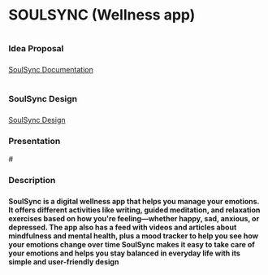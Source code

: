 # SOULSYNC (Wellness app)
# <h3> Idea Proposal <h3/>
[SoulSync Documentation](https://docs.google.com/document/d/1AehQZQm7d2KNT1E8Yo1ksM4TPzkNFkopJygaZW_1S2A/edit?tab=t.0)
# <h3> SoulSync Design <h3/>
[SoulSync Design](https://www.figma.com/design/4UtBDGYVxjxeSjLXmDY4Hk/SoulSync?node-id=19-167&node-type=frame)
<h3>Presentation</h3>
# <h3> Description <h3/>
<h4>SoulSync is a digital wellness app that helps you manage your emotions. It offers different activities like writing, guided meditation, and relaxation exercises based on how you're feeling—whether happy, sad, anxious, or depressed.
The app also has a feed with videos and articles about mindfulness and mental health, plus a mood tracker to help you see how your emotions change over time SoulSync makes it easy to take care of your emotions and helps you stay balanced in everyday life with its simple and user-friendly design <h4/>

